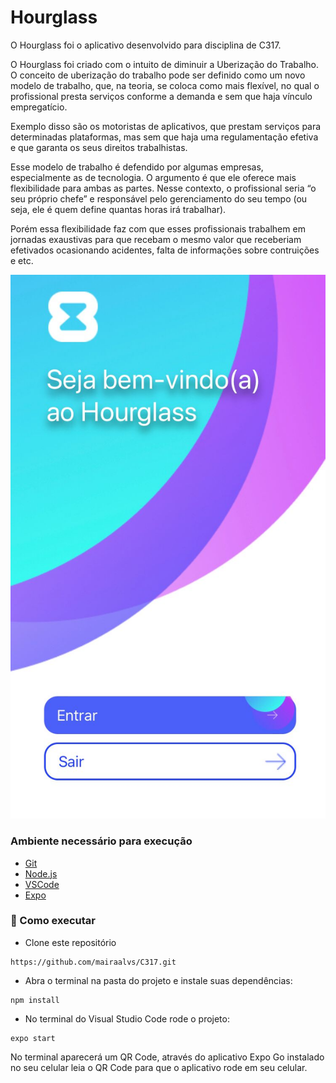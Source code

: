 # Hourglass

O Hourglass foi o aplicativo desenvolvido para disciplina de C317. 

O Hourglass foi criado com o intuito de diminuir a Uberização do Trabalho. O conceito de uberização do trabalho pode ser definido como um novo modelo de trabalho, que, na teoria, se coloca como mais flexível, no qual o profissional presta serviços conforme a demanda e sem que haja vínculo empregatício. 

Exemplo disso são os motoristas de aplicativos, que prestam serviços para determinadas plataformas, mas sem que haja uma regulamentação efetiva e que garanta os seus direitos trabalhistas.

Esse modelo de trabalho é defendido por algumas empresas, especialmente as de tecnologia. O argumento é que ele oferece mais flexibilidade para ambas as partes. Nesse contexto, o profissional seria “o seu próprio chefe” e responsável pelo gerenciamento do seu tempo (ou seja, ele é quem define quantas horas irá trabalhar).

Porém essa flexibilidade faz com que esses profissionais trabalhem em jornadas exaustivas para que recebam o mesmo valor que receberiam efetivados ocasionando acidentes, falta de informações sobre contruições e etc.

<p align="center"><img src="./app-C317/assets/Hourglass2.jpeg" alt="Hourglass" /></p>

### Ambiente necessário para execução

- [Git](https://git-scm.com)
- [Node.js](https://nodejs.org/en/)
- [VSCode](https://code.visualstudio.com/)
- [Expo](https://expo.dev/)

### 🚀 Como executar

- Clone este repositório
```
https://github.com/mairaalvs/C317.git
```

- Abra o terminal na pasta do projeto e instale suas dependências:
```
npm install
```

- No terminal do Visual Studio Code rode o projeto:
```
expo start
```

No terminal aparecerá um QR Code, através do aplicativo Expo Go instalado no seu celular leia o QR Code para que o aplicativo rode em seu celular. 

